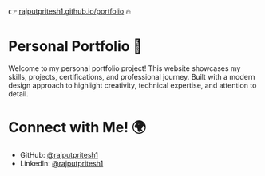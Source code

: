 👉 [rajputpritesh1.github.io/portfolio](https://rajputpritesh1.github.io/portfolio/) 🔥

# Personal Portfolio 🌟
Welcome to my personal portfolio project! This website showcases my skills, projects, certifications, and professional journey. Built with a modern design approach to highlight creativity, technical expertise, and attention to detail.



# Connect with Me! 🌍
- GitHub: [@rajputpritesh1](https://github.com/rajputpritesh1)
- LinkedIn: [@rajputpritesh1](https://www.linkedin.com/in/rajputpritesh1) 